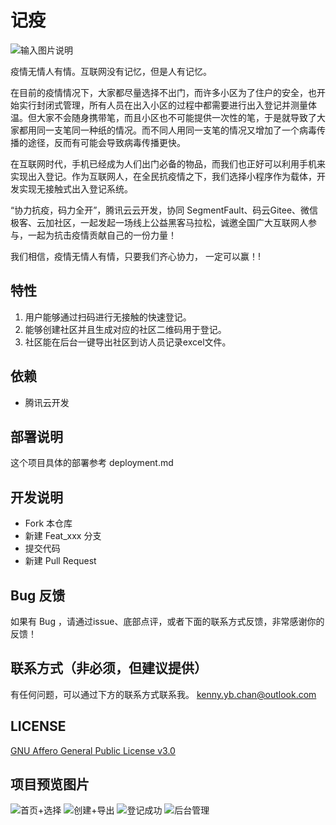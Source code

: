 # 记疫

![输入图片说明](https://images.gitee.com/uploads/images/2020/0218/001312_53b15965_5479927.jpeg "扫码_搜索联合传播样式-标准色版.jpg")

疫情无情人有情。互联网没有记忆，但是人有记忆。

在目前的疫情情况下，大家都尽量选择不出门，而许多小区为了住户的安全，也开始实行封闭式管理，所有人员在出入小区的过程中都需要进行出入登记并测量体温。但大家不会随身携带笔，而且小区也不可能提供一次性的笔，于是就导致了大家都用同一支笔同一种纸的情况。而不同人用同一支笔的情况又增加了一个病毒传播的途径，反而有可能会导致病毒传播更快。

在互联网时代，手机已经成为人们出门必备的物品，而我们也正好可以利用手机来实现出入登记。作为互联网人，在全民抗疫情之下，我们选择小程序作为载体，开发实现无接触式出入登记系统。

“协力抗疫，码力全开”，腾讯云云开发，协同 SegmentFault、码云Gitee、微信极客、云加社区，一起发起一场线上公益黑客马拉松，诚邀全国广大互联网人参与，一起为抗击疫情贡献自己的一份力量！

我们相信，疫情无情人有情，只要我们齐心协力， 一定可以赢！!

## 特性

1. 用户能够通过扫码进行无接触的快速登记。
2. 能够创建社区并且生成对应的社区二维码用于登记。
3. 社区能在后台一键导出社区到访人员记录excel文件。

## 依赖

- 腾讯云开发

## 部署说明

这个项目具体的部署参考 deployment.md

## 开发说明

- Fork 本仓库
- 新建 Feat_xxx 分支
- 提交代码
- 新建 Pull Request

## Bug 反馈

如果有 Bug ，请通过issue、底部点评，或者下面的联系方式反馈，非常感谢你的反馈！

## 联系方式（非必须，但建议提供）

有任何问题，可以通过下方的联系方式联系我。
kenny.yb.chan@outlook.com

## LICENSE
[ GNU Affero General Public License v3.0](https://gitee.com/kenny_chan/tcb_hackthon_memory/blob/%E7%89%88%E6%9C%AC1/LICENSE)

## 项目预览图片
![首页+选择](https://images.gitee.com/uploads/images/2020/0218/002131_48a9b786_5479927.png "design.png")
![创建+导出](https://images.gitee.com/uploads/images/2020/0218/002158_1e7de39c_5479927.png "design (1).png")
![登记成功](https://images.gitee.com/uploads/images/2020/0218/002242_3225d43a_5479927.png "design (3).png")
![后台管理](https://images.gitee.com/uploads/images/2020/0218/002257_381c6c34_5479927.png "design (2).png")